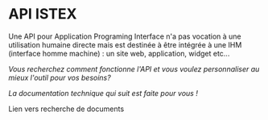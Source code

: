 # API ISTEX

Une API pour Application Programing Interface n'a pas vocation à une utilisation humaine directe mais est destinée à être intégrée à une IHM \(interface homme machine\)  : un site web, application, widget etc...

_Vous recherchez comment fonctionne l'API et vous voulez personnaliser au mieux l'outil pour vos besoins?_ 

 _La documentation technique qui suit est faite pour vous !_

Lien vers recherche de documents

